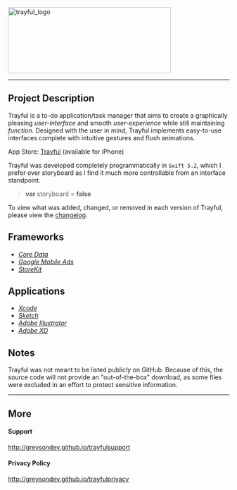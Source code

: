 <img src="https://github.com/greysonDEV/Trayful/blob/master/assets/trayful-logo.png" alt="trayful_logo" width="370" height="150">

---

## Project Description

Trayful is a to-do application/task manager that aims to create a graphically pleasing *user-interface* and smooth *user-experience* while still maintaining *function*. Designed with the user in mind, Trayful implements easy-to-use interfaces complete with intuitive gestures and flush animations.

App Store: [Trayful](https://apps.apple.com/us/app/trayful/id1493406600) (available for iPhone)

Trayful was developed completely programmatically in `Swift 5.2`, which I prefer over storyboard as I find it much more controllable from an interface standpoint.

> **var** storyboard = **false**

To view what was added, changed, or removed in each version of Trayful, please view the [changelog](https://github.com/greysonDEV/Trayful-Public/blob/main/CHANGELOG.md).

## Frameworks

* [*Core Data*](https://developer.apple.com/documentation/coredata)
* [*Google Mobile Ads*](https://developers.google.com/admob)
* [*StoreKit*](https://developer.apple.com/documentation/storekit)

## Applications

* [*Xcode*](https://apps.apple.com/us/app/xcode/id497799835?mt=12)
* [*Sketch*](https://www.sketch.com)
* [*Adobe Illustrator*](https://www.googleadservices.com/pagead/aclk?sa=L&ai=DChcSEwiH3KbyhtvsAhXNnLMKHRTnCYcYABAAGgJxbg&ae=2&ohost=www.google.com&cid=CAESQeD2FqqpsPj_Tj_lS2rNKnQKq-xhTsp6d6Cbf1ztKsPPd52bP6BHrvbfTq2VMgjN-sbSjqluW97KsutupeOJWi1r&sig=AOD64_1IuMHg99iSee0y8-jUmPpVGMLAxg&q&adurl&ved=2ahUKEwiqn57yhtvsAhU6hHIEHYF3ABIQ0Qx6BAgREAE&dct=1)
* [*Adobe XD*](https://www.adobe.com/products/xd.html?sdid=12B9F15S&mv=Search&ef_id=CjwKCAjw0On8BRAgEiwAincsHMPUSUFnBhebmUDX1yvSzgE8azF7pKf4K8ZrHIWYbr9MXxw2GLa9TxoCwSQQAvD_BwE:G:s&s_kwcid=AL!3085!3!315233774109!e!!g!!adobe%20xd!1641846436!65452675151)

## Notes

Trayful was not meant to be listed publicly on GitHub. Because of this, the source code will not provide an "out-of-the-box" download, as some files were excluded in an effort to protect sensitive information.

---

## More

#### Support
http://greysondev.github.io/trayfulsupport

#### Privacy Policy
http://greysondev.github.io/trayfulprivacy


